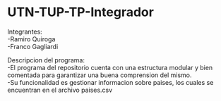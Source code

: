 # UTN-TUP-TP-Integrador

Integrantes:<br> 
-Ramiro Quiroga<br> 
-Franco Gagliardi<br>

Descripcion del programa:<br>
-El programa del repositorio cuenta con una estructura modular y bien comentada para garantizar una buena comprension del mismo.<br>
-Su funcionalidad es gestionar informacion sobre paises, los cuales se encuentran en el archivo paises.csv
